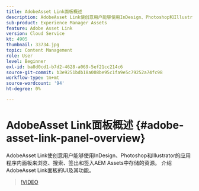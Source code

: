 ```yaml
---
title: AdobeAsset Link面板概述
description: AdobeAsset Link使创意用户能够使用InDesign、Photoshop和Illustrator的应用程序内面板来浏览、搜索、签出和签入AEM Assets中存储的资源。 介绍AdobeAsset Link面板的UI及其功能。
sub-product: Experience Manager Assets
feature: Adobe Asset Link
version: Cloud Service
kt: 4905
thumbnail: 33734.jpg
topic: Content Management
role: User
level: Beginner
exl-id: ba8d0cd1-b7d2-4628-a069-5ef21cc214c6
source-git-commit: b3e9251bdb18a008be95c1fa9e5c79252a74fc98
workflow-type: tm+mt
source-wordcount: '94'
ht-degree: 0%

---
```


# AdobeAsset Link面板概述 {#adobe-asset-link-panel-overview}

AdobeAsset Link使创意用户能够使用InDesign、Photoshop和Illustrator的应用程序内面板来浏览、搜索、签出和签入AEM Assets中存储的资源。 介绍AdobeAsset Link面板的UI及其功能。

>[!VIDEO](https://video.tv.adobe.com/v/33734?quality=12&learn=on)
